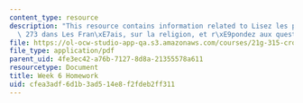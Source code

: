 ```yaml
---
content_type: resource
description: "This resource contains information related to Lisez les pages 261 \xE0\
  \ 273 dans Les Fran\xE7ais, sur la religion, et r\xE9pondez aux questions page 2*."
file: https://ol-ocw-studio-app-qa.s3.amazonaws.com/courses/21g-315-cross-cultural-perspectives-on-contemporary-french-society-fall-2011/cfea3adf6d1b3ad514e8f2fdeb2ff311_MIT21G_315F11_hmkwk6.pdf
file_type: application/pdf
parent_uid: 4fe3ec42-a76b-7127-8d8a-21355578a611
resourcetype: Document
title: Week 6 Homework
uid: cfea3adf-6d1b-3ad5-14e8-f2fdeb2ff311
---
```

